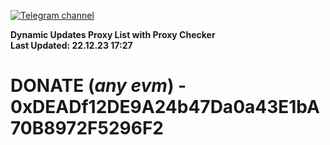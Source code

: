 [![Telegram channel](https://img.shields.io/endpoint?url=https://runkit.io/damiankrawczyk/telegram-badge/branches/master?url=https://t.me/n4z4v0d)](https://t.me/n4z4v0d) 

**Dynamic Updates Proxy List with Proxy Checker**  
**Last Updated: 22.12.23 17:27**

# DONATE (_any evm_) - 0xDEADf12DE9A24b47Da0a43E1bA70B8972F5296F2
